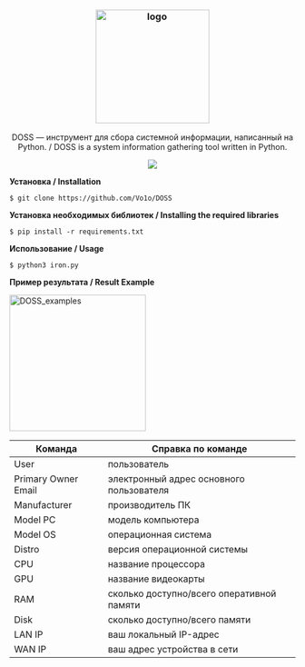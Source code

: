 <h3 align="center"><img src="https://user-images.githubusercontent.com/92124716/168519702-9b5de45e-0e43-4b86-bf2d-ff11c97e5993.png" alt="logo" height="200px"></h3>
<p align="center">DOSS — инструмент для сбора системной информации, написанный на Python. / DOSS is a system information gathering tool written in Python.
</p>
<p align="center">
<a href="./LICENSE"><img src="https://img.shields.io/badge/license-MIT-blue.svg"></a>
</p>

**Установка / Installation**

    $ git clone https://github.com/Vo1o/DOSS
**Установка необходимых библиотек / Installing the required libraries**
    
    $ pip install -r requirements.txt

**Использование / Usage**

    $ python3 iron.py

**Пример результата / Result Example**

<img src="https://user-images.githubusercontent.com/92124716/168540402-416c9b0c-6596-4e3c-aa31-92e41482c815.png" alt="DOSS_examples" height="240px">
                                
| Команда       | Справка по команде |
| ------------- | ------------------ |
| User          | пользователь       |
| Primary Owner Email | электронный адрес основного пользователя  |
| Manufacturer  | производитель ПК   |
| Model PC | модель компьютера  |
| Model OS | операционная система |
| Distro | версия операционной системы |
| CPU | название процессора |
| GPU | название видеокарты |
| RAM | сколько доступно/всего оперативной памяти|
| Disk | сколько доступно/всего памяти |
| LAN IP | ваш локальный IP-адрес |
| WAN IP | ваш адрес устройства в сети |

